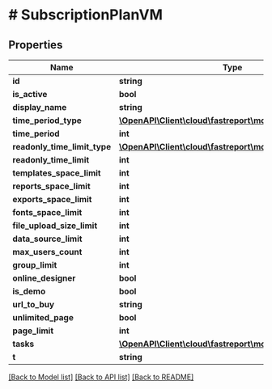 # # SubscriptionPlanVM

## Properties

Name | Type | Description | Notes
------------ | ------------- | ------------- | -------------
**id** | **string** |  | [optional]
**is_active** | **bool** |  | [optional]
**display_name** | **string** |  | [optional]
**time_period_type** | [**\OpenAPI\Client\cloud\fastreport\model\TimePeriodType**](TimePeriodType.md) |  | [optional]
**time_period** | **int** |  | [optional]
**readonly_time_limit_type** | [**\OpenAPI\Client\cloud\fastreport\model\TimePeriodType**](TimePeriodType.md) |  | [optional]
**readonly_time_limit** | **int** |  | [optional]
**templates_space_limit** | **int** |  | [optional]
**reports_space_limit** | **int** |  | [optional]
**exports_space_limit** | **int** |  | [optional]
**fonts_space_limit** | **int** |  | [optional]
**file_upload_size_limit** | **int** |  | [optional]
**data_source_limit** | **int** |  | [optional]
**max_users_count** | **int** |  | [optional]
**group_limit** | **int** |  | [optional]
**online_designer** | **bool** |  | [optional]
**is_demo** | **bool** |  | [optional]
**url_to_buy** | **string** |  | [optional]
**unlimited_page** | **bool** |  | [optional]
**page_limit** | **int** |  | [optional]
**tasks** | [**\OpenAPI\Client\cloud\fastreport\model\TaskSettingsVM**](TaskSettingsVM.md) |  | [optional]
**t** | **string** |  |

[[Back to Model list]](../../README.md#models) [[Back to API list]](../../README.md#endpoints) [[Back to README]](../../README.md)
